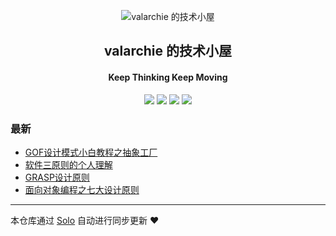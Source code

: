 <p align="center"><img alt="valarchie 的技术小屋" src="http://vc2x.com/skins/personal/monitor.png"></p><h2 align="center">
valarchie 的技术小屋
</h2>

<h4 align="center">Keep Thinking Keep Moving </h4>
<p align="center"><a title="valarchie 的技术小屋" target="_blank" href="https://github.com/valarchie/solo-blog"><img src="https://img.shields.io/github/last-commit/valarchie/solo-blog.svg?style=flat-square&color=FF9900"></a>
<a title="GitHub repo size in bytes" target="_blank" href="https://github.com/valarchie/solo-blog"><img src="https://img.shields.io/github/repo-size/valarchie/solo-blog.svg?style=flat-square"></a>
<a title="Solo Version" target="_blank" href="https://github.com/b3log/solo/releases"><img src="https://img.shields.io/badge/solo-3.6.3-f1e05a.svg?style=flat-square&color=blueviolet"></a>
<a title="Hits" target="_blank" href="https://github.com/b3log/hits"><img src="https://hits.b3log.org/valarchie/solo-blog.svg"></a></p>

### 最新

* [GOF设计模式小白教程之抽象工厂](http://vc2x.com/articles/2019/08/27/1566911407928.html)
* [软件三原则的个人理解](http://vc2x.com/articles/2019/08/26/1566828677950.html)
* [GRASP设计原则](http://vc2x.com/articles/2019/08/25/1566743132477.html)
* [面向对象编程之七大设计原则](http://vc2x.com/articles/2019/08/19/1566223268202.html)



---

本仓库通过 [Solo](https://github.com/b3log/solo) 自动进行同步更新 ❤️ 
